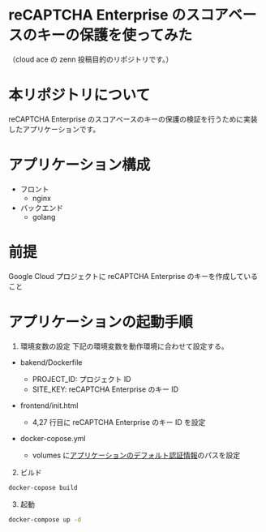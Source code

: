 # reCAPTCHA Enterprise のスコアベースのキーの保護を使ってみた

（cloud ace の zenn 投稿目的のリポジトリです。）

# 本リポジトリについて

reCAPTCHA Enterprise のスコアベースのキーの保護の検証を行うために実装したアプリケーションです。

# アプリケーション構成

- フロント
  - nginx
- バックエンド
  - golang

# 前提

Google Cloud プロジェクトに reCAPTCHA Enterprise のキーを作成していること

# アプリケーションの起動手順

1. 環境変数の設定
   下記の環境変数を動作環境に合わせて設定する。

- bakend/Dockerfile

  - PROJECT_ID: プロジェクト ID
  - SITE_KEY: reCAPTCHA Enterprise のキー ID

- frontend/init.html

  - 4,27 行目に reCAPTCHA Enterprise のキー ID を設定

- docker-copose.yml
  - volumes に[アプリケーションのデフォルト認証情報](https://cloud.google.com/docs/authentication/application-default-credentials?hl=ja)のパスを設定

2. ビルド

```bash
docker-copose build
```

3. 起動

```bash
docker-compose up -d
```
